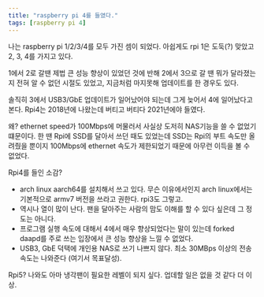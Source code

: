 ```yaml
---
title: "raspberry pi 4를 들였다."
tags: [raspberry pi 4]
---
```


나는 raspberry pi 1/2/3/4를 모두 가진 셈이 되었다. 아쉽게도 rpi 1은 도둑(?) 맞았고 2, 3, 4를 가지고 있다. 

1에서 2로 갈땐 제법 큰 성능 향상이 있었던 것에 반해 2에서 3으로 갈 땐 뭐가 달라졌는지 전혀 알 수 없던 시절도 있었고, 지금처럼 마지못해 업데이트를 한 경우도 있다.

솔직히 3에서 USB3/GbE 업데이트가 일어났어야 되는데 그게 늦어서 4에 일어났다고 본다. Rpi4는 2018년에 나왔는데 버티고 버티다 2021년에야 들였다.

왜? ethernet speed가 100Mbps에 머물러서 사실상 도저히 NAS기능을 쓸 수 없었기 떄문이다. 한 땐 Rpi에 SSD를 달아서 쓰던 때도 있었는데 SSD는 Rpi의 부트 속도만 올려줬을 뿐이지 100Mbps에 ethernet 속도가 제한되었기 때문에 아무런 이득을 볼 수 없었다. 

Rpi4를 들인 소감?
- arch linux aarch64를 설치해서 쓰고 있다. 무슨 이유에서인지 arch linux에서는 기본적으로 armv7 버전을 쓰라고 권한다. rpi3도 그렇고.
- 역시나 열이 많이 난다. 팬을 달아주는 사람의 맘도 이해를 할 수 있다 싶은데 그 정도는 아니다.
- 프로그램 실행 속도에 대해서 4에서 매우 향상되었다는 말이 있는데 forked daapd를 주로 쓰는 입장에서 큰 성능 향상을 느낄 수 없었다.
- USB3, GbE 덕택에 개인용 NAS로 쓰기 나쁘지 않다. 최소 30MBps 이상의 전송 속도는 나와준다 (여기서 목표달성).

Rpi5? 나와도 아마 냉각팬이 필요한 레벨이 되지 싶다. 업데할 일은 없을 것 같다 더 이상. 

